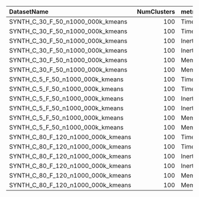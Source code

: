 | DatasetName                        |   NumClusters | metric    | baseline   | compare_suite   |   Double_Time |   MixedPerCluster_Time |   Rel_Time |   Improvement_% |   n_pairs |   Single_Time |   Double_Inertia |   MixedPerCluster_Inertia |   Rel_Inertia |   Single_Inertia |   Double_Memory_MB |   MixedPerCluster_Memory_MB |   Rel_Memory_MB |   Single_Memory_MB |
|:-----------------------------------|--------------:|:----------|:-----------|:----------------|--------------:|-----------------------:|-----------:|----------------:|----------:|--------------:|-----------------:|--------------------------:|--------------:|-----------------:|-------------------:|----------------------------:|----------------:|-------------------:|
| SYNTH_C_30_F_50_n1000_000k_kmeans  |           100 | Time      | Double     | MixedPerCluster |       4.91416 |                6.47705 |    1.31804 |       -31.8038  |        24 |     nan       |    nan           |             nan           |     nan       |    nan           |                nan |                     nan     |      nan        |                nan |
| SYNTH_C_30_F_50_n1000_000k_kmeans  |           100 | Time      | Single     | MixedPerCluster |     nan       |                6.47705 |    2.03566 |      -103.566   |        24 |       3.1818  |    nan           |             nan           |     nan       |    nan           |                nan |                     nan     |      nan        |                nan |
| SYNTH_C_30_F_50_n1000_000k_kmeans  |           100 | Inertia   | Double     | MixedPerCluster |     nan       |              nan       |  nan       |       -14.9471  |        24 |     nan       |      4.88688e+07 |               5.61733e+07 |       1.14947 |    nan           |                nan |                     nan     |      nan        |                nan |
| SYNTH_C_30_F_50_n1000_000k_kmeans  |           100 | Inertia   | Single     | MixedPerCluster |     nan       |              nan       |  nan       |       -33.3716  |        24 |     nan       |    nan           |               5.61733e+07 |       1.33372 |      4.21179e+07 |                nan |                     nan     |      nan        |                nan |
| SYNTH_C_30_F_50_n1000_000k_kmeans  |           100 | Memory_MB | Double     | MixedPerCluster |     nan       |              nan       |  nan       |        52.3067  |        24 |     nan       |    nan           |             nan           |     nan       |    nan           |                400 |                     190.773 |        0.476933 |                nan |
| SYNTH_C_30_F_50_n1000_000k_kmeans  |           100 | Memory_MB | Single     | MixedPerCluster |     nan       |              nan       |  nan       |         4.61349 |        24 |     nan       |    nan           |             nan           |     nan       |    nan           |                nan |                     190.773 |        0.953865 |                200 |
| SYNTH_C_5_F_50_n1000_000k_kmeans   |           100 | Time      | Double     | MixedPerCluster |       5.25951 |                6.69136 |    1.27224 |       -27.2239  |        24 |     nan       |    nan           |             nan           |     nan       |    nan           |                nan |                     nan     |      nan        |                nan |
| SYNTH_C_5_F_50_n1000_000k_kmeans   |           100 | Time      | Single     | MixedPerCluster |     nan       |                6.69136 |    2.04485 |      -104.485   |        24 |       3.2723  |    nan           |             nan           |     nan       |    nan           |                nan |                     nan     |      nan        |                nan |
| SYNTH_C_5_F_50_n1000_000k_kmeans   |           100 | Inertia   | Double     | MixedPerCluster |     nan       |              nan       |  nan       |        -4.95556 |        24 |     nan       |      4.66831e+07 |               4.89965e+07 |       1.04956 |    nan           |                nan |                     nan     |      nan        |                nan |
| SYNTH_C_5_F_50_n1000_000k_kmeans   |           100 | Inertia   | Single     | MixedPerCluster |     nan       |              nan       |  nan       |       -22.9034  |        24 |     nan       |    nan           |               4.89965e+07 |       1.22903 |      3.98658e+07 |                nan |                     nan     |      nan        |                nan |
| SYNTH_C_5_F_50_n1000_000k_kmeans   |           100 | Memory_MB | Double     | MixedPerCluster |     nan       |              nan       |  nan       |        52.3067  |        24 |     nan       |    nan           |             nan           |     nan       |    nan           |                400 |                     190.773 |        0.476933 |                nan |
| SYNTH_C_5_F_50_n1000_000k_kmeans   |           100 | Memory_MB | Single     | MixedPerCluster |     nan       |              nan       |  nan       |         4.61349 |        24 |     nan       |    nan           |             nan           |     nan       |    nan           |                nan |                     190.773 |        0.953865 |                200 |
| SYNTH_C_80_F_120_n1000_000k_kmeans |           100 | Time      | Double     | MixedPerCluster |       6.86913 |               11.9151  |    1.73459 |       -73.4589  |        24 |     nan       |    nan           |             nan           |     nan       |    nan           |                nan |                     nan     |      nan        |                nan |
| SYNTH_C_80_F_120_n1000_000k_kmeans |           100 | Time      | Single     | MixedPerCluster |     nan       |               11.9151  |    2.56728 |      -156.728   |        24 |       4.64114 |    nan           |             nan           |     nan       |    nan           |                nan |                     nan     |      nan        |                nan |
| SYNTH_C_80_F_120_n1000_000k_kmeans |           100 | Inertia   | Double     | MixedPerCluster |     nan       |              nan       |  nan       |        -1.38623 |        24 |     nan       |      4.44519e+08 |               4.50681e+08 |       1.01386 |    nan           |                nan |                     nan     |      nan        |                nan |
| SYNTH_C_80_F_120_n1000_000k_kmeans |           100 | Inertia   | Single     | MixedPerCluster |     nan       |              nan       |  nan       |       -28.8233  |        24 |     nan       |    nan           |               4.50681e+08 |       1.28823 |      3.49844e+08 |                nan |                     nan     |      nan        |                nan |
| SYNTH_C_80_F_120_n1000_000k_kmeans |           100 | Memory_MB | Double     | MixedPerCluster |     nan       |              nan       |  nan       |        52.3067  |        24 |     nan       |    nan           |             nan           |     nan       |    nan           |                960 |                     457.855 |        0.476933 |                nan |
| SYNTH_C_80_F_120_n1000_000k_kmeans |           100 | Memory_MB | Single     | MixedPerCluster |     nan       |              nan       |  nan       |         4.61349 |        24 |     nan       |    nan           |             nan           |     nan       |    nan           |                nan |                     457.855 |        0.953865 |                480 |